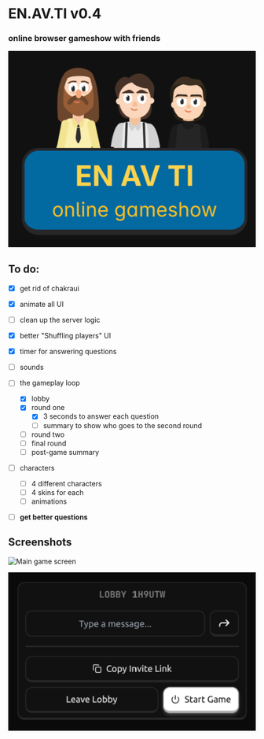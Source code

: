 ﻿# EN.AV.TI v0.4

### online browser gameshow with friends

![alt text](/images/image.png)

## To do:

- [x] get rid of chakraui
- [x] animate all UI

- [ ] clean up the server logic

- [x] better "Shuffling players" UI
- [x] timer for answering questions
- [ ] sounds

- [ ] the gameplay loop

  - [x] lobby
  - [x] round one
    - [x] 3 seconds to answer each question
    - [ ] summary to show who goes to the second round
  - [ ] round two
  - [ ] final round
  - [ ] post-game summary

- [ ] characters

  - [ ] 4 different characters
  - [ ] 4 skins for each
  - [ ] animations

- [ ] **get better questions**

## Screenshots

<img alt="Main game screen" src="https://github.com/user-attachments/assets/188cb4da-dec3-433d-89e6-75d583542eb7" />

![alt text](/images/image-1.png)
